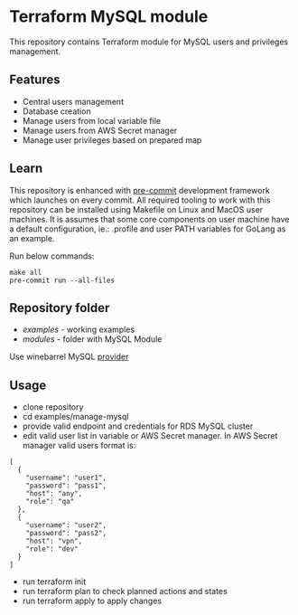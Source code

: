 # Terraform MySQL module

This repository contains Terraform module for MySQL users and privileges management.

## Features

* Central users management
* Database creation
* Manage users from local variable file
* Manage users from AWS Secret manager
* Manage user privileges based on prepared map

## Learn

This repository is enhanced with [pre-commit](https://pre-commit.com/) development framework which launches on every
commit. All required tooling to work with this repository can be installed using Makefile on Linux and MacOS user
machines. It is assumes that some core components on user machine have a default configuration, ie.: .profile and
user PATH variables for GoLang as an example.

Run below commands:

```
make all
pre-commit run --all-files
```


## Repository folder
* *examples* - working examples
* *modules* - folder with MySQL Module

Use winebarrel MySQL [provider](https://registry.terraform.io/providers/winebarrel/mysql/1.10.5)

## Usage
- clone repository
- cd  examples/manage-mysql
- provide valid endpoint and credentials for RDS MySQL cluster
- edit valid user list in variable or AWS Secret manager. In AWS Secret manager valid users format is:

```
[
  {
    "username": "user1",
    "password": "pass1",
    "host": "any",
    "role": "qa"
  },
  {
    "username": "user2",
    "password": "pass2",
    "host": "vpn",
    "role": "dev"
  }
]
```
- run terraform init
- run terraform plan to check planned actions and states
- run terraform apply to apply changes